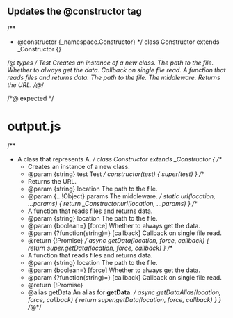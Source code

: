 ## Updates the @constructor tag
/**
 * @constructor {_namespace.Constructor}
 */
class Constructor extends _Constructor {}

/*@ types */
<types namespace="_namespace">
  <constructor name="Constructor" desc="A class that represents A.">
    <fn name="constructor">
      <arg string name="test">Test</arg>
      Creates an instance of a new class.
    </fn>
    <fn async return="boolean" name="getData" alias="getDataAlias">
      <arg string name="location">The path to the file.</arg>
      <arg opt boolean name="force">Whether to always get the data.</arg>
      <arg type="?function(string)=" name="callback">Callback on single file read.</arg>
      A function that reads files and returns data.
    </fn>
    <fn static return="!_namespace.Constructor" name="url">
      <arg string name="location">The path to the file.</arg>
      <arg type="!Object" name="...params">The middleware.</arg>
      Returns the URL.
    </fn>
  </constructor>
</types>
/*@*/

/*@ expected */
# output.js

/**
 * A class that represents A.
 */
class Constructor extends _Constructor {
  /**
   * Creates an instance of a new class.
   * @param {string} test Test
   */
  constructor(test) {
    super(test)
  }
  /**
   * Returns the URL.
   * @param {string} location The path to the file.
   * @param {...!Object} params The middleware.
   */
  static url(location, ...params) {
    return _Constructor.url(location, ...params)
  }
  /**
   * A function that reads files and returns data.
   * @param {string} location The path to the file.
   * @param {boolean=} [force] Whether to always get the data.
   * @param {?function(string)=} [callback] Callback on single file read.
   * @return {!Promise<boolean>}
   */
  async getData(location, force, callback) {
    return super.getData(location, force, callback)
  }
  /**
   * A function that reads files and returns data.
   * @param {string} location The path to the file.
   * @param {boolean=} [force] Whether to always get the data.
   * @param {?function(string)=} [callback] Callback on single file read.
   * @return {!Promise<boolean>}
   * @alias getData An alias for **getData**.
   */
  async getDataAlias(location, force, callback) {
    return super.getData(location, force, callback)
  }
}
/*@*/